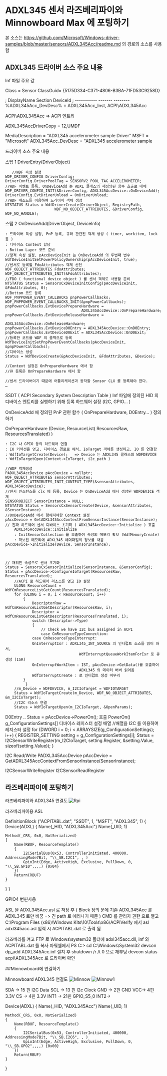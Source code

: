 # ADXL345 센서 라즈베리파이와 Minnowboard Max 에 포팅하기 

본 소스는 https://github.com/Microsoft/Windows-driver-samples/blob/master/sensors/ADXL345Acc/readme.md 의 경로의 소스를 사용함 

## ADXL345 드라이버 소스 주요 내용 
Inf 파일 주요 값 

Class = Sensor
ClassGuid= {5175D334-C371-4806-B3BA-71FD53C9258D}


; DisplayName       Section          DeviceId
; -----------       -------          --------
%ADXL345Acc_DevDesc% = ADXL345Acc_Inst, ACPI\ADXL345Acc

ACPI\ADXL345Acc => ACPI 엔트리 

ADXL345AccDriverCopy = 12,UMDF

MediaDescription         = "ADXL345 accelerometer sample Driver"
MSFT                     = "Microsoft"
ADXL345Acc_DevDesc       = "ADXL345 accelerometer sample


드라이버 소스 주요 내용 

스텝 1 
DriverEntry(DriverObject) 

       //WDF 속성 설정 
	WDF_DRIVER_CONFIG DriverConfig;
	DriverConfig.DriverPoolTag = SENSORV2_POOL_TAG_ACCELEROMETER;
	//WDF 이벤트 등록, OnDeviceAdd 는 ADXL 클래스의 재정의된 함수 호출로 대체  
	WDF_DRIVER_CONFIG_INIT(&DriverConfig, ADXL345AccDevice::OnDeviceAdd);
	DriverConfig.EvtDriverUnload = OnDriverUnload;
	//WDF 메소드를 이용하여 드라이버 객체 생성 
	NTSTATUS Status = WdfDriverCreate(DriverObject, RegistryPath,
	                      WDF_NO_OBJECT_ATTRIBUTES, &DriverConfig, WDF_NO_HANDLE);

스탭 2 
OnDeviceAdd(DriverObject, DeviceInfo)  

	: 드라이버 특성 설정, PnP 등록, 큐와 관련된 객체 생성 ( timer, workitem, lock 등 ) 
	: 디바이스 Context 할당
	: Bottom Layer 코드 준비 
	//정적 속성 설정, pAccDeviceInit 는 OnDeviceAdd 의 두번째 변수 
	WdfDeviceInitSetPowerPolicyOwnership(pAccDeviceInit, true);
	//센서로 등록할 FdoAttributes 객체 선언 
	WDF_OBJECT_ATTRIBUTES FdoAttributes;
	WDF_OBJECT_ATTRIBUTES_INIT(&FdoAttributes);
	//FDO ( functional device object ) 를 센서 객체로 사용할 준비 
	NTSTATUS Status = SensorsCxDeviceInitConfig(pAccDeviceInit, &FdoAttributes, 0);
	//Bottom 코드 등록 
	WDF_PNPPOWER_EVENT_CALLBACKS pnpPowerCallbacks;
	WDF_PNPPOWER_EVENT_CALLBACKS_INIT(&pnpPowerCallbacks);
	pnpPowerCallbacks.EvtDevicePrepareHardware = 
	                                  ADXL345AccDevice::OnPrepareHardware;
	pnpPowerCallbacks.EvtDeviceReleaseHardware = 
	                                   ADXL345AccDevice::OnReleaseHardware;
	pnpPowerCallbacks.EvtDeviceD0Entry = ADXL345AccDevice::OnD0Entry;
	pnpPowerCallbacks.EvtDeviceD0Exit = ADXL345AccDevice::OnD0Exit;
	//등록한 코드를 WDF 의 콜백으로 등록 
	WdfDeviceInitSetPnpPowerEventCallbacks(pAccDeviceInit, &pnpPowerCallbacks);
	//디바이스 생성 
	Status = WdfDeviceCreate(&pAccDeviceInit, &FdoAttributes, &Device);
	
	//Context 설정은 OnPrepareHardware 에서 함 
	//큐 등록은 OnPrepareHardware 에서 함 
	
	//센서 드라이버이기 때문에 어플리케이션과 동작할 Sonsor CLX 를 등록해야 한다. 
	… 
	
SSDT ( ACPI Secondary System Description Table ) 
	Inf 파일에 정의된 HID 의 디바이스 엔트리를 실행하기 위해 등록 
	하드웨어 설정 (I2C, GPIO… ) 


OnDeviceAdd 에 정의된 PnP 관련 함수 ( OnPrepareHardware, D0Entry… ) 정의하기 

OnPrepareHardware (Device, ResourceList( ResourcesRaw, ResourcesTranslated) ) 

	: I2C 나 GPIO 등의 하드웨어 연결 
	: IO 커넥션을 얻고, 디바이스 경로로 해석, IoTarget 객체를 생성하고, IO 를 연결함 
	: WdfIoTargetCreate(Device);   => Device 는 ADXL345 클래스의 WDFDEVICE 
	: WdfIoTargetOpen(Context->IoTarget, i2c_path ) 
	
	//WDF 객체생성 
	PADXL345AccDevice pAccDevice = nullptr;
	WDF_OBJECT_ATTRIBUTES sensorAttributes;
	WDF_OBJECT_ATTRIBUTES_INIT_CONTEXT_TYPE(&sensorAttributes, ADXL345AccDevice);
	//센서 인스턴스를 clx 에 등록, Device 는 OnDeviceAdd 에서 생성된 WDFDEVICE 객체 
	SENSOROBJECT SensorInstance = NULL;
	NTSTATUS Status = SensorsCxSensorCreate(Device, &sensorAttributes, &SensorInstance)
	//OnDeviceAdd 에서 행해져야할 Context 설정 
	pAccDevice = GetADXL345AccContextFromSensorInstance(SensorInstance);
	// 진짜 하드웨어 센서 디바이스 초기화 ( ADXL345AccDevice::Initialize ) 호출
		ADXL345AccDevice::Initialize 
		: InitSensorCollection 를 호출하여 속성의 메모리 확보 (WdfMemoryCreate) 
		: 확보된 메모리에 ADXL345 헤더파일의 정보를 채움 
	pAccDevice->Initialize(Device, SensorInstance);
	
	
	
	// 채워진 속성으로 센서 초기화 
	Status = SensorsCxSensorInitialize(SensorInstance, &SensorConfig); 
	Status = pAccDevice->ConfigureIoTarget(ResourcesRaw, ResourcesTranslated);
		//ACPI 로 하드웨어 리소스를 얻고 IO 설정 
		ULONG ResourceCount = WdfCmResourceListGetCount(ResourcesTranslated);
		for (ULONG i = 0; i < ResourceCount; i++)
		    {
		        DescriptorRaw = WdfCmResourceListGetDescriptor(ResourcesRaw, i);
		        Descriptor = WdfCmResourceListGetDescriptor(ResourcesTranslated, i);
		        switch (Descriptor->Type) 
		        {
		            // Check we have I2C bus assigned in ACPI
		            case CmResourceTypeConnection:
			    case CmResourceTypeInterrupt:
				OnInterruptIsr : ADXL345_INT_SOURCE 의 인터럽트 소스를 읽어 와서,
				                     WdfInterruptQueueWorkItemForIsr 로 큐 생성 (ISR) 
				OnInterruptWorkItem : IST, pAccDevice->GetData()를 호출하여 
				                     ADXL345 의 데이터 버버 읽어옴 
				WdfInterruptCreate : 로 인터럽트 생성 마무리 
			}
		     }
		//m_Device = WDFDEVICE, m_I2CIoTarget = WDFIOTARGET 
		Status = WdfIoTargetCreate(m_Device, WDF_NO_OBJECT_ATTRIBUTES, &m_I2CIoTarget); 
		//I2C 리소스 연결 
		Status = WdfIoTargetOpen(m_I2CIoTarget, &OpenParams);

D0Entry 
	.. Status = pAccDevice->PowerOn(); 호출 
	PowerOn() 
		g_ConfigurationSettings[] 디바이스 레지스터 설정 배열 
		//배열을 I2C 를 이용하여 레지스터 설정 
		for (DWORD i = 0; i < ARRAYSIZE(g_ConfigurationSettings); i++)
		    {
		        REGISTER_SETTING setting = g_ConfigurationSettings[i];
		        Status = I2CSensorWriteRegister(m_I2CIoTarget, setting.Register, 
					&setting.Value, sizeof(setting.Value));
		    }
		 
		
I2C Read/Write 
PADXL345AccDevice pAccDevice = GetADXL345AccContextFromSensorInstance(SensorInstance);

I2CSensorWriteRegister
I2CSensorReadRegister 



## 라즈베리파이에 포팅하기 

라즈베리파이와 ADXL345 연결도 
![Rpi](image/RpiADXL.jpg)

라즈베리파이용 ASL 

DefinitionBlock ("ACPITABL.dat", "SSDT", 1, "MSFT", "ADXL345", 1)
{
   Device(ADXL)
   {
	Name(_HID, "ADXL345Acc")
	Name(_UID, 1)
	
	Method(_CRS, 0x0, NotSerialized)
	{
		Name(RBUF, ResourceTemplate()
		{          
			I2CSerialBus(0x53, ControllerInitiated, 400000, AddressingMode7Bit, "\\_SB.I2C1", , ) 
			GpioInt(Edge, ActiveHigh, Exclusive, PullDown, 0, "\\_SB.GPI0",,,,) {0x04}
		})
		Return(RBUF)
	}
   }
}

GPIO4 번핀사용

ASL 을 ADXL345Acc.asl 로 저장 후 ( Block 정의 문에 기존 ADXL345Acc 를 ADXL345 로만 바꿈 => 긴 path 로 에러나기 때문 ) 
CMD 를 관리자 권한 으로 열고 C:\Program Files (x86)\Windows Kits\10\Tools\x86\ACPIVerify 에서 asl adxl345acc.asl 입력 시 ACPITABL.dat 로 출력 됨 

라즈베리를 켜고 FTP 로 Windows\system32 폴더에 adxl345acc.dll, inf 와 ACPITABL.dat 를 복사 
파워쉘에서 
  PS C:\> cd C:\Windows\System32
    devcon dp_add ADXL345Acc.inf 
설치 후 
    shutdown /r /t 0 
으로 재부팅 
   devcon status acpi\ADXL345Acc 
로 드라이버 확인 

##Minnowboard에 연결하기 

Minnowboard ADXL345 연결도 
![Minnow](image/MinnoADXL.png)
![Minnow1](image/Minnow.png)


SDA -> 15 핀 I2C Data 
SCL -> 13 핀 I2c Clock 
GND -> 2핀 GND 
VCC-> 4핀3.3V 
CS -> 4핀 3.3V
INT1 -> 21핀 GPIO_S5_0 
INT2-> 


Device(ADXL)
{
	Name(_HID, "ADXL345Acc")
	Name(_UID, 1)
	
	Method(_CRS, 0x0, NotSerialized)
	{
		Name(RBUF, ResourceTemplate()
		{          
			I2CSerialBus(0x53, ControllerInitiated, 400000, AddressingMode7Bit, "\\_SB.I2C6", , ) 
			GpioInt(Edge, ActiveHigh, Exclusive, PullDown, 0, "\\_SB.GPO2",,,,) {0x00}
		})
		Return(RBUF)
	}
}



